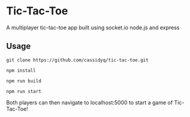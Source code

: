 # Tic-Tac-Toe

A multiplayer tic-tac-toe app built using socket.io node.js and express

Usage
---
```
git clone https://github.com/cassidyq/tic-tac-toe.git

npm install

npm run build

npm run start
```

Both players can then navigate to localhost:5000 to start a game of Tic-Tac-Toe!

